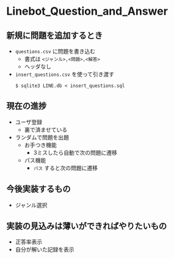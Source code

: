 # Linebot_Question_and_Answer

## 新規に問題を追加するとき
- `questions.csv` に問題を書き込む
    - 書式は `<ジャンル>,<問題>,<解答>`
    - ヘッダなし
- `insert_questions.csv` を使って引き渡す
    ```console
    $ sqlite3 LINE.db < insert_questions.sql
    ```

## 現在の進捗
- ユーザ登録
    - 裏で済ませている
- ランダムで問題を出題
    - お手つき機能
        - 3ミスしたら自動で次の問題に遷移
    - パス機能
        - `パス` すると次の問題に遷移

## 今後実装するもの
- ジャンル選択

## 実装の見込みは薄いができればやりたいもの
- 正答率表示
- 自分が解いた記録を表示